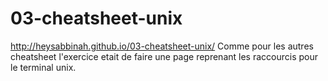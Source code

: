 # 03-cheatsheet-unix
http://heysabbinah.github.io/03-cheatsheet-unix/
Comme pour les autres cheatsheet l'exercice etait de faire une page reprenant les raccourcis pour le terminal unix.
